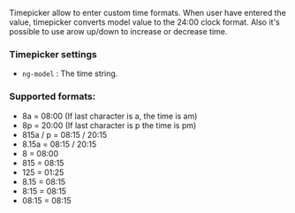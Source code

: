 Timepicker allow to enter custom time formats. When user have entered the value, timepicker converts model value to the 24:00 clock format. Also it's possible to use arow up/down to increase or decrease time.
### Timepicker settings ###

 * `ng-model`
 	:
 	The time string.
     
### Supported formats:  ###
 * 8a = 08:00 (If last character is a, the time is am) 
 * 8p = 20:00 (If last character is p the time is pm)
 * 815a / p = 08:15 / 20:15
 * 8.15a = 08:15 / 20:15
 * 8 = 08:00
 * 815 = 08:15
 * 125 = 01:25
 * 8.15 = 08:15
 * 8:15 = 08:15
 * 08:15 = 08:15
